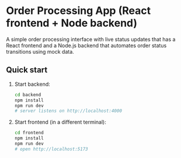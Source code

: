 # Order Processing App (React frontend + Node backend)

A simple order processing interface with live status updates that has a React frontend and a Node.js backend that automates order status transitions using mock data.

## Quick start

1. Start backend:
   ```bash
   cd backend
   npm install
   npm run dev
   # server listens on http://localhost:4000
   ```
2. Start frontend (in a different terminal):
   ```bash
   cd frontend
   npm install
   npm run dev
   # open http://localhost:5173
   ```
